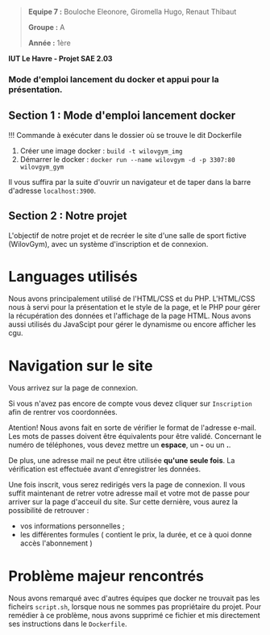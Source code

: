 > **Equipe 7 :** Bouloche Eleonore, Giromella Hugo, Renaut Thibaut
>
> **Groupe :** A
>
> **Année :** 1ère

**IUT Le Havre - Projet SAE 2.03**

### Mode d'emploi lancement du docker et appui pour la présentation.

## **Section 1 : Mode d'emploi lancement docker**

!!! Commande à exécuter dans le dossier où se trouve le dit Dockerfile

1. Créer une image docker : `build -t wilovgym_img`
2. Démarrer le docker : `docker run --name wilovgym -d -p 3307:80 wilovgym_gym`

Il vous suffira par la suite d'ouvrir un navigateur et de taper dans la barre d'adresse `localhost:3900`.


## **Section 2 : Notre projet**

L'objectif de notre projet et de recréer le site d'une salle de sport fictive (WilovGym), avec un système d'inscription et de connexion.

# Languages utilisés

Nous avons principalement utilisé de l'HTML/CSS et du PHP.
L'HTML/CSS nous à servi pour la présentation et le style de la page, et le PHP pour gérer la récupération des données et l'affichage de la page HTML.
Nous avons aussi utilisés du JavaScipt pour gérer le dynamisme ou encore afficher les cgu.

# Navigation sur le site

Vous arrivez sur la page de connexion.

Si vous n'avez pas encore de compte vous devez cliquer sur `Inscription` afin de rentrer vos coordonnées.

Atention! Nous avons fait en sorte de vérifier le format de l'adresse e-mail. Les mots de passes doivent être équivalents pour être validé. Concernant le numéro de téléphones, vous devez mettre un **espace**, un **-** ou un **.**.

De plus, une adresse mail ne peut être utilisée **qu'une seule fois**. La vérification est effectuée avant d'enregistrer les données.

Une fois inscrit, vous serez redirigés vers la page de connexion. Il vous suffit maintenant de retrer votre adresse mail et votre mot de passe pour arriver sur la page d'acceuil du site. Sur cette dernière, vous aurez la possibilité de retrouver :
- vos informations personnelles ;
- les différentes formules ( contient le prix, la durée, et ce à quoi donne accès l'abonnement )

# Problème majeur rencontrés

Nous avons remarqué avec d'autres équipes que docker ne trouvait pas les ficheirs `script.sh`, lorsque nous ne sommes pas propriétaire du projet.
Pour remédier à ce problème, nous avons supprimé ce fichier et mis directement ses instructions dans le `Dockerfile`.
